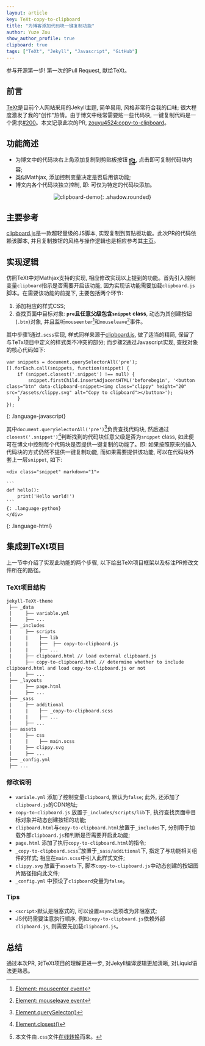 ```yaml
---
layout: article
key: TeXt-copy-to-clipboard
title: "为博客添加代码块一键复制功能"
author: Yuze Zou
show_author_profile: true
clipboard: true
tags: ["TeXt", "Jekyll", "Javascript", "GitHub"]
---
```


参与开源第一步! 第一次的Pull Request, 献给TeXt。

<!--more-->

## 前言

[TeXt](https://github.com/kitian616/jekyll-TeXt-theme)是目前个人网站采用的Jekyll主题, 简单易用, 风格非常符合我的口味; 很大程度激发了我的"创作"热情。由于博文中经常需要贴一些代码块, 一键复制代码是一个需求[#200](https://github.com/kitian616/jekyll-TeXt-theme/issues/200)。本文记录此次的PR, [zouyu4524:copy-to-clipboard](https://github.com/kitian616/jekyll-TeXt-theme/pull/218)。

## 功能简述

- 为博文中的代码块右上角添加复制到剪贴板按钮 <img src="/assets/clippy.svg" height="20" align="middle">, 点击即可复制代码块内容;
- 类似Mathjax, 添加控制变量决定是否启用该功能; 
- 博文内各个代码块独立控制, 即: 可仅为特定的代码块添加。 


<div style="margin: 0" align="center" markdown="1">

![clipboard-demo](https://user-images.githubusercontent.com/16682999/66097584-88597380-e5d1-11e9-9156-04b011c15562.gif){: .shadow.rounded}

</div>

## 主要参考

[clipboard.js](https://clipboardjs.com/)是一款超轻量级的JS脚本, 实现复制到剪贴板功能。此次PR的代码依赖该脚本, 并且复制按钮的风格与操作逻辑也是相应参考其[主页](https://clipboardjs.com/)。

## 实现逻辑

仿照TeXt中对Mathjax支持的实现, 相应修改实现以上提到的功能。首先引入控制变量`clipboard`指示是否需要开启该功能, 因为实现该功能需要加载`clipboard.js`脚本。在需要该功能的前提下, 主要包括两个环节:  

1. 添加相应的样式CSS;
2. 查找页面中目标对象: **`pre`且任意父级包含`snippet` class**, 动态为其创建按钮(`.btn`)对象, 并且监听`mouseenter`[^enter]和`mouseleave`[^leave]事件。

其中步骤1通过`.scss`实现, 样式同样来源于[clipboard.js](https://clipboardjs.com/), 做了适当的精简, 保留了与TeTx项目中定义的样式类不冲突的部分; 而步骤2通过Javascript实现, 查找对象的核心代码如下:  

<div class="snippet" markdown="1">

```
var snippets = document.querySelectorAll('pre');
[].forEach.call(snippets, function(snippet) {
	if (snippet.closest('.snippet') !== null) {
		snippet.firstChild.insertAdjacentHTML('beforebegin', '<button class="btn" data-clipboard-snippet><img class="clippy" height="20" src="/assets/clippy.svg" alt="Copy to clipboard"></button>');
	}
});
```
{: .language-javascript}
</div>

其中`document.querySelectorAll('pre')`[^query]负责查找代码块, 然后通过`closest('.snippet')`[^closest]判断找到的代码块任意父级是否为`snippet` class, 如此便可在博文中控制每个代码块是否提供一键复制的功能了。即: 如果按照原来的插入代码块的方式仍然不提供一键复制功能, 而如果需要提供该功能, 可以在代码块外套上一层`snippet`, 如下:  

<div class="snippet" markdown="1">

~~~
<div class="snippet" markdown="1">

```
def hello():
    print('Hello world!')
```
{: .language-python}
</div>
~~~
{: .language-html}
</div>

## 集成到TeXt项目

上一节中介绍了实现此功能的两个步骤, 以下给出TeXt项目框架以及标注PR修改文件所在的路径。

### TeXt项目结构

```
jekyll-TeXt-theme
 ├── _data
 |     ├── variable.yml
 |     ├── ...
 ├── _includes
 |     ├── scripts
 |     |    ├── lib
 |     |    ├──  ├── copy-to-clipboard.js
 |     |    ├── ...
 |     ├── clipboard.html // load external clipboard.js
 |     ├── copy-to-clipboard.html // determine whether to include clipboard.html and load copy-to-clipboard.js or not
 |     ├── ...
 ├── _layouts
 |     ├── page.html
 |     ├── ...
 ├── _sass
 |     ├── additional
 |     |    ├── _copy-to-clipboard.scss
 |     |    ├── ...
 |     ├── ...
 ├── assets
 |     ├── css
 |     |    ├── main.scss
 |     ├── clippy.svg
 |     ├── ...
 ├── _config.yml
 ├── ...
```

### 修改说明

- `variale.yml` 添加了控制变量`clipboard`, 默认为`false`; 此外, 还添加了`clipboard.js`的CDN地址; 
- `copy-to-clipboard.js` 放置于`_includes/scripts/lib`下, 执行查找页面中目标对象并动态创建按钮的功能; 
- `clipboard.html`与`copy-to-clipboard.html`放置于`_includes`下, 分别用于加载外部`clipboard.js`和判断是否需要开启此功能; 
- `page.html` 添加了执行`copy-to-clipboard.html`的指令; 
- `_copy-to-clipboard.scss`[^note]放置于`_sass/additional`下, 指定了与功能相关组件的样式; 相应在`main.scss`中引入此样式文件; 
- `clippy.svg` 放置于`assets`下, 脚本`copy-to-clipboard.js`中动态创建的按钮图片路径指向此文件; 
- `_config.yml` 中预设了`clipboard`变量为`false`。

### Tips

- `<script>`默认是阻塞式的, 可以设置`async`选项改为非阻塞式;
- JS代码需要注意执行顺序, 例如`copy-to-clipboard.js`依赖外部`clipboard.js`, 则需要先加载`clipboard.js`。

## 总结

通过本次PR, 对TeXt项目的理解更进一步, 对Jekyll编译逻辑更加清晰, 对Liquid语法更熟悉。

[^query]: [Element.querySelector()](https://developer.mozilla.org/en-US/docs/Web/API/Element/querySelector)
[^closest]: [Element.closest()](https://developer.mozilla.org/en-US/docs/Web/API/Element/closest)
[^enter]: [Element: mouseenter event](https://developer.mozilla.org/en-US/docs/Web/API/Element/mouseenter_event)
[^leave]: [Element: mouseleave event](https://developer.mozilla.org/en-US/docs/Web/API/Element/mouseleave_event)
[^note]: 本文件由`.css`文件[在线转换](https://jsonformatter.org/css-to-scss)而来。
